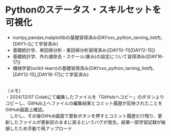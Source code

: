 # Pythonのステータス・スキルセットを可視化
- numpy,pandas,matplotlibの基礎習得済み(DAYxxx_python_larning_list内、[DAY1~]にて学習済み)
- 基礎統計学、単回帰分析・重回帰分析習得済み([DAY10-11][DAY12-15])
- 基礎統計学、外れ値除去・スケール(重み)の設定について習得済み([DAY16-17])
- 機械学習(scikit-learn)の基礎習得済み(DAYxxx_python_larning_list内、[DAY12-15],[DAY16-17]にて学習済み)


<br>
（メモ）<br>
・2024/12/07 Colabにて編集したファイルを「GitHubへコピー」のボタンよりコピーし、GitHub上へファイルの編集結果とコミット履歴が反映されたことをGitHub画面上確認。<br>
　しかし、その後GitHub画面で更新ボタンを押すとコミット履歴だけ残り、更新したファイルが更新前のままに戻るというバグが発生。結果一部学習記録が破損したため手動で再アップロード
